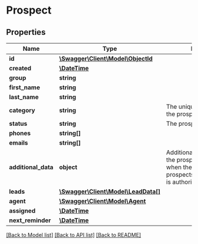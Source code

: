 # Prospect

## Properties
Name | Type | Description | Notes
------------ | ------------- | ------------- | -------------
**id** | [**\Swagger\Client\Model\ObjectId**](ObjectId.md) |  | 
**created** | [**\DateTime**](\DateTime.md) |  | 
**group** | **string** |  | 
**first_name** | **string** |  | 
**last_name** | **string** |  | [optional] 
**category** | **string** | The unique name identifier of the prospect category | [optional] 
**status** | **string** | The prospect status | 
**phones** | **string[]** |  | [optional] 
**emails** | **string[]** |  | [optional] 
**additional_data** | **object** | Additional and private data of the prospect. Only returned when the scope prospects:readAdditionalData is authorized | [optional] 
**leads** | [**\Swagger\Client\Model\LeadData[]**](LeadData.md) |  | 
**agent** | [**\Swagger\Client\Model\Agent**](Agent.md) |  | [optional] 
**assigned** | [**\DateTime**](\DateTime.md) |  | [optional] 
**next_reminder** | [**\DateTime**](\DateTime.md) |  | [optional] 

[[Back to Model list]](../README.md#documentation-for-models) [[Back to API list]](../README.md#documentation-for-api-endpoints) [[Back to README]](../README.md)


